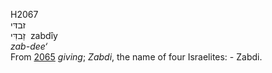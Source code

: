 <body>
  <p>H2067<br>  זבדּי  <br> זַבדִּי  ‎  zabdı̂y  <br><i>zab-dee‘ </i><br>From <a href="h2065.htm">2065</a>  <i>giving</i>; <i>Zabdi</i>, the name of four Israelites: - Zabdi.<br></p>
 </body>